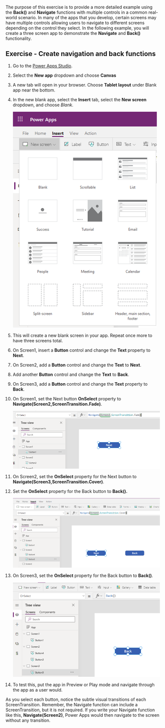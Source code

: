  The purpose of this exercise is to provide a more detailed example using the **Back()** and **Navigate** functions with multiple controls in a common real-world scenario. In many of the apps that you
develop, certain screens may have multiple controls allowing users to
navigate to different screens depending on the control they select. In
the following example, you will create a three screen app to
demonstrate the **Navigate** and **Back()** functionality.

## Exercise -  Create navigation and back functions

1. Go to the [Power Apps Studio](https://make.powerapps.com/?azure-portal=true).

1. Select the **New app** dropdown and choose **Canvas**
1. A new tab will open in your browser. Choose **Tablet layout** under Blank app near the bottom.
1. In the new blank app, select the **Insert** tab, select the **New screen** dropdown, and choose *Blank*.

	[![Screenshot of the Insert tab New screen with Blank selected.](../media/new-screen-ss.png)](../media/new-screen-ss.png#lightbox)

1.  This will create a new blank screen in your app. Repeat once more to have three screens total.

1. On Screen1, insert a **Button** control and change the **Text**
    property to **Next**.
1.  On Screen2, add a **Button** control and change the **Text** to **Next**.

1. Add another **Button** control and change the **Text** to **Back**.
1.  On Screen3, add a **Button** control and change the **Text**
    property to **Back**.
1.  On Screen1, set the Next button **OnSelect** property to **Navigate(Screen2,ScreenTransition.Fade)**.

	[![Screenshot of the Next button set OnSelect property to Navigate(Screen2,ScreenTransition.Fade).](../media/next-button-ss.png)](../media/next-button-ss.png#lightbox)

1.  On Screen2, set the **OnSelect** property for the Next button to **Navigate(Screen3,ScreenTransition.Cover)**.
1.  Set the **OnSelect** property for the Back button to **Back().**

	[![Screenshot of the OnSelect property for the back button set to Back() on Screen2.](../media/next-screen-2-ss.png)](../media/next-screen-2-ss.png#lightbox)

1.  On Screen3, set the **OnSelect** property for the Back button to **Back()**.

	[![Screenshot of the OnSelect property for the back button set to Back() on Screen3.](../media/back-ss.png)](../media/back-ss.png#lightbox)

1.  To test this, put the app in Preview or Play mode and navigate
    through the app as a user would.

As you select each button, notice the subtle visual transitions of each
ScreenTransition. Remember, the Navigate function can include a
ScreenTransition, but it is not required. If you write your Navigate function like
this, **Navigate(Screen2)**, Power Apps would then navigate to the screen without any transition.
